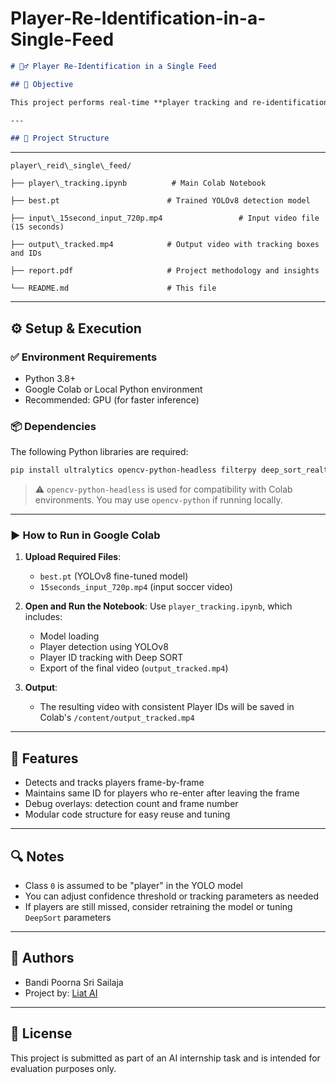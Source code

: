 # Player-Re-Identification-in-a-Single-Feed



```markdown
# 🏃‍♂️ Player Re-Identification in a Single Feed

## 🎯 Objective

This project performs real-time **player tracking and re-identification** in a single 15-second video using a fine-tuned [YOLOv8](w) model and the [Deep SORT](w) tracking algorithm. It ensures players retain the same identity (ID) even after leaving and re-entering the frame.

---

## 📂 Project Structure

```

 ---
 ```
player\_reid\_single\_feed/

├── player\_tracking.ipynb          # Main Colab Notebook

├── best.pt                        # Trained YOLOv8 detection model

├── input\_15second_input_720p.mp4                 # Input video file (15 seconds)

├── output\_tracked.mp4            # Output video with tracking boxes and IDs

├── report.pdf                     # Project methodology and insights

└── README.md                      # This file

````

---

## ⚙️ Setup & Execution

### ✅ Environment Requirements

- Python 3.8+
- Google Colab or Local Python environment
- Recommended: GPU (for faster inference)

### 📦 Dependencies

The following Python libraries are required:

```bash
pip install ultralytics opencv-python-headless filterpy deep_sort_realtime
````

> ⚠️ `opencv-python-headless` is used for compatibility with Colab environments. You may use `opencv-python` if running locally.

---

### ▶️ How to Run in Google Colab

1. **Upload Required Files**:

   * `best.pt` (YOLOv8 fine-tuned model)
   * `15seconds_input_720p.mp4` (input soccer video)

2. **Open and Run the Notebook**:
   Use `player_tracking.ipynb`, which includes:

   * Model loading
   * Player detection using YOLOv8
   * Player ID tracking with Deep SORT
   * Export of the final video (`output_tracked.mp4`)

3. **Output**:

   * The resulting video with consistent Player IDs will be saved in Colab's `/content/output_tracked.mp4`

---

## 📌 Features

* Detects and tracks players frame-by-frame
* Maintains same ID for players who re-enter after leaving the frame
* Debug overlays: detection count and frame number
* Modular code structure for easy reuse and tuning

---

## 🔍 Notes

* Class `0` is assumed to be "player" in the YOLO model
* You can adjust confidence threshold or tracking parameters as needed
* If players are still missed, consider retraining the model or tuning `DeepSort` parameters

---

## 👤 Authors

* Bandi Poorna Sri Sailaja
* Project by: [Liat AI](https://liatai.com)

---

## 📄 License

This project is submitted as part of an AI internship task and is intended for evaluation purposes only.

```



